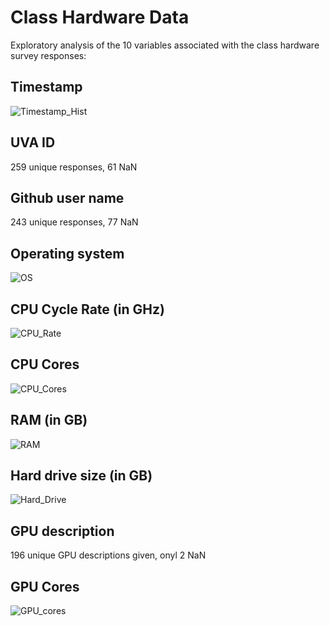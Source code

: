 # Class Hardware Data
Exploratory analysis of the 10 variables associated with the class hardware survey responses:
## Timestamp
![Timestamp_Hist](https://github.com/Lucy-Shichman/MSDS-Orientation/assets/98109381/03d27bfc-c1e1-422c-89cc-ef2028865638)
## UVA ID
259 unique responses, 61 NaN
## Github user name
243 unique responses, 77 NaN
## Operating system
![OS](https://github.com/Lucy-Shichman/MSDS-Orientation/assets/98109381/3e3b50eb-9422-42e8-8b9b-246c31e06c75)
## CPU Cycle Rate (in GHz)
![CPU_Rate](https://github.com/Lucy-Shichman/MSDS-Orientation/assets/98109381/76cab013-1be7-481e-9100-62a21093e8ef)
## CPU Cores
![CPU_Cores](https://github.com/Lucy-Shichman/MSDS-Orientation/assets/98109381/106e1a9c-f267-448e-a6dc-0404cc159cd2)
## RAM (in GB)
![RAM](https://github.com/Lucy-Shichman/MSDS-Orientation/assets/98109381/5a790249-ba74-4025-9333-8df56eee74a7)
## Hard drive size (in GB)
![Hard_Drive](https://github.com/Lucy-Shichman/MSDS-Orientation/assets/98109381/f4382c2c-deca-4c26-81a3-ea991385bfc3)
## GPU description
196 unique GPU descriptions given, onyl 2 NaN
## GPU Cores
![GPU_cores](https://github.com/Lucy-Shichman/MSDS-Orientation/assets/98109381/b8d504a3-510c-46cb-91a9-e6f2b4cb4f8c)
